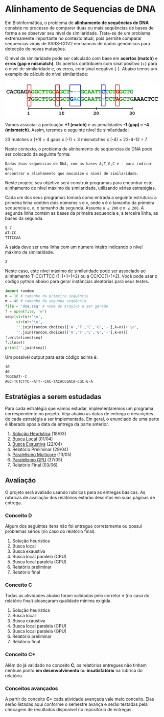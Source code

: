 # Alinhamento de Sequencias de DNA

Em Bioinformática, o problema de **alinhamento de sequências de DNA** consiste no processo de comparar duas ou mais sequências de bases de forma a se observar seu nível de similaridade. Trata-se de um problema extremamente importante no contexto atual, pois permite comparar sequencias virais de SARS-COV2 em bancos de dados genômicos para detecção de novas mutações.

O nível de similaridade pode ser calculado com base em **acertos (match)** e **erros (gap e mismatch)**. Os acertos contribuem com sinal positivo (+) para o nível de similaridade e, os erros, com sinal negativo (-). Abaixo temos um exemplo de cálculo do nível similaridade:

![image](alignment.png)

Vamos associar a pontuação **+1 (match)** e as penalidades **-1 (gap)** e **-4 (mismatch)**. Assim, teremos o seguinte nível de similaridade:

23 matches x (+1) + 4 gaps x (-1) + 3 mismatches x (-4) = 23-4-12 = 7

Neste contexto, o problema de alinhamento de sequencias de DNA pode ser colocado da seguinte forma:

```
Dadas duas sequencias de DNA, com as bases A,T,G,C e - para indicar gap, 
encontrar o alinhamento que maximize o nível de similaridade. 
```


Neste projeto, seu objetivo será construir programas para encontrar este alinhamento de nível máximo de similaridade, utilizando várias estratégias. 

Cada um dos seus programas tomará como entrada a seguinte estrutura: a primeira linha contém dois números `n` e `m`, onde `n` é o tamanho da primeira sequencia e, `m`, o tamanho da segunda. Assuma `n ≤ 200` e `m ≤ 200`. A segunda linha contém as bases da primeira sequencia e, a terceira linha, as bases da segunda.

```
5 7
AT-CC
TTTCCAA
```

A saída deve ser uma linha com um número inteiro indicando o nível máximo de similaridade.

```
2
```
Neste caso, este nível máximo de similaridade pode ser associado ao alinhamento T-CC/TTCC (1-1+1+1=2) ou a CC/CC(1+1=2). Você pode usar o código python abaixo para gerar instâncias aleatórias para seus testes.

```python
import random
n = 10 # tamanho da primeira sequência
m = 40 # tamanho da segunda sequência
file = 'dna.seq' # nome do arquivo a ser gerado
f = open(file, 'w')
seq=[str(n)+'\n',
     str(m)+'\n',
     ''.join(random.choices(['A','T','C','G','-'],k=n))+'\n',
     ''.join(random.choices(['A','T','C','G','-'],k=m))]
f.writelines(seq)
f.close()
print(''.join(seq))

```

Um possível output para este código acima é:

```
10
40
TGGCGAT--C
AGC-TCTCTTC--ATT--CAC-TACACCGACA-CGC-G-A
```



## Estratégias a serem estudadas

Para cada estratégia que vamos estudar, implementaremos um programa correspondente no projeto. Veja abaixo as datas de entrega e descrições de cada estratégia a ser implementada. Em geral, o enunciado de uma parte é liberado após a data de entrega da parte anterior.

1. [Solução Heurística](heuristico) (18/03)
2. [Busca Local](local) (01/04)
3. [Busca Exaustiva](exaustiva) (22/04)
4. Relatório Preliminar (29/04)
5. [Paralelismo Multicore](openmp) (13/05)
6. [Paralelismo GPU](gpu) (27/05)
7. Relatório Final (03/06)

<!-- 1. [Solução Heurística](heuristico) (23/03)
2. [Busca local](busca-local) (09/04)
3. [Busca exaustiva](busca-exaustiva) (16/04)
4. [Relatório preliminar](relatorio-1) (30/04)
5. [Paralelismo MultiCore](paralelismo-multicore) (21/05) -->
<!-- 
Cada parte de implementação será conferida usando um script de correção checagem de resultados disponível no repositório de entregas do projeto, juntamente com instruções de uso. Registre seu usuário do github até **15/03** para ser convidado para seu repositório de entregas.

<iframe width="640px" height= "480px" src= "https://forms.office.com/Pages/ResponsePage.aspx?id=wKZwY5B7CUe9blnCjt6DO36bxJ3XetxChDUDKdweTOJURUNKWkFLSklHNk1RWlVBTUNHWEszVExOViQlQCN0PWcu&embed=true" frameborder= "0" marginwidth= "0" marginheight= "0" style= "border: none; max-width:100%; max-height:100vh" allowfullscreen webkitallowfullscreen mozallowfullscreen msallowfullscreen> </iframe>

### Instruções de correção

O corretor automático depende do pacote `grading-tools`, que deverá ser instalado como abaixo.

```shell
$> python3.8 -m pip install --user git+https://github.com/igordsm/grading-tools
```

??? tip "Python 3.8 no Ubuntu"
    Se seu `python3` é uma versão inferior ao 3.8, você pode instalá-lo com os pacotes abaixo:

    ```
    python3.8 python3.8-dev
    ```

    A partir daí poderá seguir normalmente as instruções desta página.

Com isso configurado, é só compilar seu programa e rodar `python3.8 corretor.py executavel`. Para baixar os novos exercícios é só rodar `git pull`. Os exercícios serão entregues criando um commit com sua resposta e dando `git push`.


!!! warning
    Fique atento a atualizações no seu repositório de projeto. Atualizações no corretor serão feitas ao longo do semestre, assim como serão disponibilizados novos arquivos de entrada/saída para cada parte a ser implementada. -->

## Avaliação

O projeto será avaliado usando rubricas para as entregas básicas. As rubricas de avaliação dos relatórios estarão descritas em suas páginas de entrega.

### Conceito D

Algum dos seguintes itens não foi entregue corretamente ou possui problemas sérios (no caso do relatório final).

1. Solução heurística
2. Busca local
3. Busca exaustiva
4. Busca local paralela (CPU)
5. Busca local paralela (GPU)
6. Relatório preliminar
7. Relatório final


### Conceito C

Todas as atividades abaixo foram validadas pelo corretor e (no caso do relatório final) alcançaram qualidade mínima exigida.

1. Solução heurística
2. Busca local
3. Busca exaustiva
4. Busca local paralela (CPU)
5. Busca local paralela (GPU)
6. Relatório preliminar
7. Relatório final

### Conceito C+

Além do já validado no conceito **C**, os relatórios entregues não tinham nenhum ponto **em desenvolvimento** ou **insatisfatório** na rubrica do relatório.

### Conceitos avançados

A partir do  conceito **C+** cada atividade avançada vale meio conceito. Elas serão listadas aqui conforme o semestre avança e serão testadas pela checagem de resultados disponível no repositório de entregas.